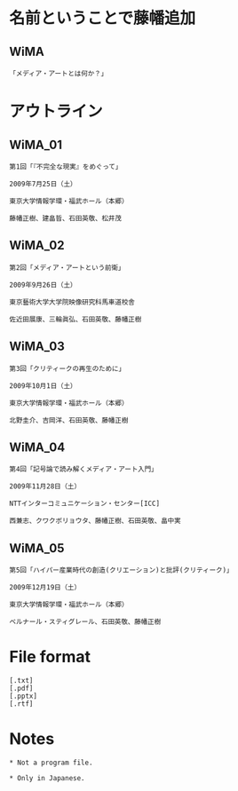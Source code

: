 
# 名前ということで藤幡追加

  ## WiMA
  
    「メディア・アートとは何か？」

# アウトライン

  ## WiMA_01
  
    第1回「『不完全な現実』をめぐって」
    
    2009年7月25日（土）

    東京大学情報学環・福武ホール（本郷）

    藤幡正樹、建畠晢、石田英敬、松井茂

  ## WiMA_02
  
    第2回「メディア・アートという前衛」

    2009年9月26日（土）
    
    東京藝術大学大学院映像研究科馬車道校舎

    佐近田展康、三輪眞弘、石田英敬、藤幡正樹
    
  ## WiMA_03
  
    第3回「クリティークの再生のために」

    2009年10月1日（土）

    東京大学情報学環・福武ホール（本郷）

    北野圭介、吉岡洋、石田英敬、藤幡正樹

  ## WiMA_04

    第4回「記号論で読み解くメディア・アート入門」

    2009年11月28日（土）

    NTTインターコミュニケーション・センター[ICC]
 
    西兼志、クワクボリョウタ、藤幡正樹、石田英敬、畠中実
  
  ## WiMA_05

    第5回「ハイパー産業時代の創造(クリエーション)と批評(クリティーク)」

    2009年12月19日（土）

    東京大学情報学環・福武ホール（本郷）

    ベルナール・スティグレール、石田英敬、藤幡正樹
    
# File format

    [.txt]
    [.pdf]
    [.pptx]
    [.rtf]
    
 # Notes
 
    * Not a program file.
    
    * Only in Japanese.

 

